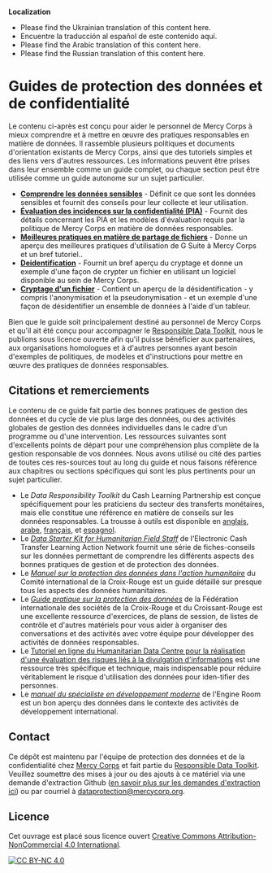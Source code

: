 **Localization**
- Please find the Ukrainian translation of this content here.
- Encuentre la traducción al español de este contenido aquí.
- Please find the Arabic translation of this content here.  
- Please find the Russian translation of this content here.

# Guides de protection des données et de confidentialité
Le contenu ci-après est conçu pour aider le personnel de Mercy Corps à mieux comprendre et à mettre en œuvre des pratiques responsables en matière de données. Il rassemble plusieurs politiques et documents d'orientation existants de Mercy Corps, ainsi que des tutoriels simples et des liens vers d'autres ressources. Les informations peuvent être prises dans leur ensemble comme un guide complet, ou chaque section peut être utilisée comme un guide autonome sur un sujet particulier.

- **[Comprendre les données sensibles](/Sensitive-data)** - Définit ce que sont les données sensibles et fournit des conseils pour leur collecte et leur utilisation.
- **[Évaluation des incidences sur la confidentialité (PIA)](Privacy-impact-assessment)** - Fournit des détails concernant les PIA et les modèles d'évaluation requis par la politique de Mercy Corps en matière de données responsables.
- **[Meilleures pratiques en matière de partage de fichiers](/File-sharing)** - Donne un aperçu des meilleures pratiques d'utilisation de G Suite à Mercy Corps et un bref tutoriel..
- **[Deidentification](/Deidentification)** - Fournit un bref aperçu du cryptage et donne un exemple d'une façon de crypter un fichier en utilisant un logiciel disponible au sein de Mercy Corps.
- **[Cryptage d'un fichier](/Encryption)** - Contient un aperçu de la désidentification - y compris l'anonymisation et la pseudonymisation - et un exemple d'une façon de désidentifier un ensemble de données à l'aide d'un tableur.

Bien que le guide soit principalement destiné au personnel de Mercy Corps et qu'il ait été conçu pour accompagner le [Responsible Data Toolkit](https://www.mercycorps.org/research-resources/responsible-data-toolkit), nous le publions sous licence ouverte afin qu'il puisse bénéficier aux partenaires, aux organisations homologues et à d'autres personnes ayant besoin d'exemples de politiques, de modèles et d'instructions pour mettre en œuvre des pratiques de données responsables.

## Citations et remerciements
Le contenu de ce guide fait partie des bonnes pratiques de gestion des données et du cycle de vie plus large des données, ou des activités globales de gestion des données individuelles dans le cadre d'un programme ou d'une intervention. Les ressources suivantes sont d'excellents points de départ pour une compréhension plus complète de la gestion responsable de vos données. Nous avons utilisé ou cité des parties de toutes ces res-sources tout au long du guide et nous faisons référence aux chapitres ou sections spécifiques qui sont les plus pertinents pour un sujet particulier.

- Le *Data Responsibility Toolkit* du Cash Learning Partnership est conçue spécifiquement pour les praticiens du secteur des transferts monétaires, mais elle constitue une référence en matière de conseils sur les données responsables. La trousse à outils est disponible en [anglais](https://www.calpnetwork.org/wp-content/uploads/2021/03/Data-Responsibility-Toolkit_A-guide-for-Cash-and-Voucher-Practitioners.pdf), [arabe](https://www.calpnetwork.org/ar/publication/data-responsibility-toolkit-a-guide-for-cva-practitioners/), [français](https://www.calpnetwork.org/fr/publication/data-responsibility-toolkit-a-guide-for-cva-practitioners/), et [espagnol](https://www.calpnetwork.org/fr/publication/data-responsibility-toolkit-a-guide-for-cva-practitioners/).
- Le [*Data Starter Kit for Humanitarian Field Staff*](https://www.calpnetwork.org/wp-content/uploads/2020/06/DataStarterKitforFieldStaffELAN.pdf) de l'Electronic Cash Transfer Learning Action Network fournit une série de fiches-conseils sur les données permettant de comprendre les différents aspects des bonnes pratiques de gestion et de protection des données.
- Le [*Manuel sur la protection des données dans l'action humanitaire*](https://www.icrc.org/en/data-protection-humanitarian-action-handbook) du Comité international de la Croix-Rouge est un guide détaillé sur presque tous les aspects des données humanitaires.
- Le [*Guide pratique sur la protection des données*](https://preparecenter.org/toolkit/data-playbook-toolkit/) de la Fédération internationale des sociétés de la Croix-Rouge et du Croissant-Rouge est une excellente ressource d'exercices, de plans de session, de listes de contrôle et d'autres matériels pour vous aider à organiser des conversations et des activités avec votre équipe pour développer des activités de données responsables.
- Le [Tutoriel en ligne du Humanitarian Data Centre pour la réalisation d'une évaluation des risques liés à la divulgation d'informations](https://centre.humdata.org/learning-path/disclosure-risk-assessment-overview/) est une ressource très spécifique et technique, mais indispensable pour réduire véritablement le risque d'utilisation des données pour iden-tifier des personnes.
- Le [*manuel du spécialiste en développement moderne*](https://the-engine-room.github.io/responsible-data-handbook/) de l'Engine Room est un bon aperçu des données dans le contexte des activités de développement international.

## Contact
Ce dépôt est maintenu par l'équipe de protection des données et de la confidentialité chez [Mercy Corps](https://www.mercycorps.org) et fait partie du [Responsible Data Toolkit](https://www.mercycorps.org/research-resources/responsible-data-toolkit). Veuillez soumettre des mises à jour ou des ajouts à ce matériel via une demande d'extraction Github ([en savoir plus sur les demandes d'extraction ici](https://docs.github.com/en/pull-requests/collaborating-with-pull-requests/proposing-changes-to-your-work-with-pull-requests/about-pull-requests)) ou par courriel à dataprotection@mercycorp.org.

## Licence
Cet ouvrage est placé sous licence ouvert [Creative Commons Attribution-NonCommercial 4.0 International][cc-by-nc].

[![CC BY-NC 4.0][cc-by-nc-image]][cc-by-nc]

[cc-by-nc]: http://creativecommons.org/licenses/by-nc/4.0/
[cc-by-nc-image]: https://licensebuttons.net/l/by-nc/4.0/88x31.png
[cc-by-nc-shield]: https://img.shields.io/badge/License-CC%20BY--NC%204.0-lightgrey.svg

<!--

## Policies
Point to MC privacy policy, mention PIA, & point to Github privacy policy?

-->
